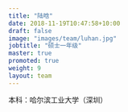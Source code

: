 ```yaml
---
title: "陆晗"
date: 2018-11-19T10:47:58+10:00
draft: false
image: "images/team/luhan.jpg"
jobtitle: "硕士一年级"
master: true
promoted: true
weight: 9
layout: team
---
```


本科：哈尔滨工业大学（深圳）
